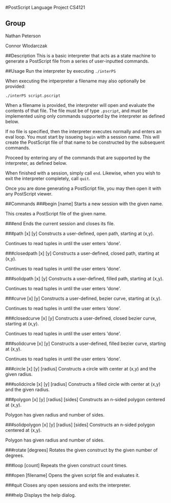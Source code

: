 #PostScript Language Project
CS4121

## Group
Nathan Peterson

Connor Wlodarczak

##Description
This is a basic interpreter that acts as a state machine to generate
a PostScript file from a series of user-inputted commands.

##Usage
Run the interpreter by executing `./interPS`

When executing the intperpreter a filename may also optionally be provided:
```
./interPS script.pscript
```

When a filename is provided, the interpreter will open and evaluate the contents of that file.
The file must be of type `.pscript`, and must be implemented using only commands supported by the interpreter as defined below.

If no file is specified, then the interpreter executes normally and enters an eval loop.
You must start by issueing `begin` with a session name.
This will create the PostScript file of that name to be constructed by the subsequent commands.

Proceed by entering any of the commands that are supported by the interpreter, as defined below.

When finished with a session, simply call `end`.  Likewise, when you wish to exit the interpreter completely, call `quit`.

Once you are done generating a PostScript file, you may then open it with any PostScript viewer.

##Commands
###begin [name]
Starts a new session with the given name.

This creates a PostScript file of the given name.

###end
Ends the current session and closes its file.

###path [x] [y]
Constructs a user-defined, open path, starting at (x,y).

Continues to read tuples in until the user enters 'done'.

###closedpath [x] [y]
Constructs a user-defined, closed path, starting at (x,y).

Continues to read tuples in until the user enters 'done'.

###solidpath [x] [y]
Constructs a user-defined, filled path, starting at (x,y).

Continues to read tuples in until the user enters 'done'.

###curve [x] [y]
Constructs a user-defined, bezier curve, starting at (x,y).

Continues to read tuples in until the user enters 'done'.

###closedcurve [x] [y]
Constructs a user-defined, closed bezier curve, starting at (x,y).

Continues to read tuples in until the user enters 'done'.

###solidcurve [x] [y]
Constructs a user-defined, filled bezier curve, starting at (x,y).

Continues to read tuples in until the user enters 'done'.

###circle [x] [y] [radius]
Constructs a circle with center at (x,y) and the given radius.

###solidcircle [x] [y] [radius]
Constructs a filled circle with center at (x,y) and the given radius.

###polygon [x] [y] [radius] [sides]
Constructs an n-sided polygon centered at (x,y).

Polygon has given radius and number of sides.

###solidpolygon [x] [y] [radius] [sides]
Constructs an n-sided polygon centered at (x,y).

Polygon has given radius and number of sides.

###rotate [degrees]
Rotates the given construct by the given number of degrees.

###loop [count]
Repeats the given construct count times.

###open [filename]
Opens the given script file and evaluates it.

###quit
Closes any open sessions and exits the interpreter.

###help
Displays the help dialog.
